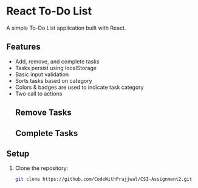 # React To-Do List

A simple To-Do List application built with React.

## Features
- Add, remove, and complete tasks
- Tasks persist using localStorage
- Basic input validation
- Sorts tasks based on category
- Colors & badges are used to indicate task category
- Two call to actions 
  ## Remove Tasks
  ## Complete Tasks

## Setup
1. Clone the repository:
   ```bash
   git clone https://github.com/CodeWithPrajjwal/CSI-Assignment2.git